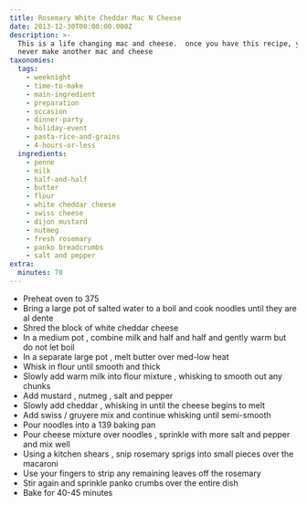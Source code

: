 ```yaml
---
title: Rosemary White Cheddar Mac N Cheese
date: 2013-12-30T00:00:00.000Z
description: >-
  This is a life changing mac and cheese.  once you have this recipe, you'll
  never make another mac and cheese
taxonomies:
  tags:
    - weeknight
    - time-to-make
    - main-ingredient
    - preparation
    - occasion
    - dinner-party
    - holiday-event
    - pasta-rice-and-grains
    - 4-hours-or-less
  ingredients:
    - penne
    - milk
    - half-and-half
    - butter
    - flour
    - white cheddar cheese
    - swiss cheese
    - dijon mustard
    - nutmeg
    - fresh rosemary
    - panko breadcrumbs
    - salt and pepper
extra:
  minutes: 70
---
```

 - Preheat oven to 375
 - Bring a large pot of salted water to a boil and cook noodles until they are al dente
 - Shred the block of white cheddar cheese
 - In a medium pot , combine milk and half and half and gently warm but do not let boil
 - In a separate large pot , melt butter over med-low heat
 - Whisk in flour until smooth and thick
 - Slowly add warm milk into flour mixture , whisking to smooth out any chunks
 - Add mustard , nutmeg , salt and pepper
 - Slowly add cheddar , whisking in until the cheese begins to melt
 - Add swiss / gruyere mix and continue whisking until semi-smooth
 - Pour noodles into a 139 baking pan
 - Pour cheese mixture over noodles , sprinkle with more salt and pepper and mix well
 - Using a kitchen shears , snip rosemary sprigs into small pieces over the macaroni
 - Use your fingers to strip any remaining leaves off the rosemary
 - Stir again and sprinkle panko crumbs over the entire dish
 - Bake for 40-45 minutes
